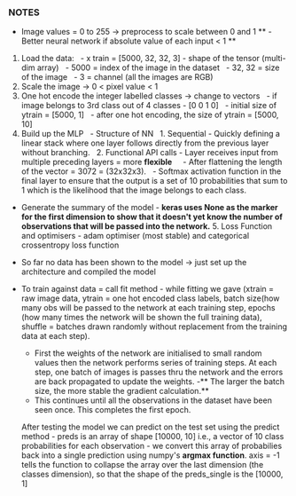 ### NOTES

- Image values = 0 to 255 -> preprocess to scale between 0 and 1
   ** - Better neural network if absolute value of each input < 1
**
1.	Load the data:
 	- x train = [5000, 32, 32, 3] - shape of the tensor (multi-dim array)
 	- 5000 = index of the image in the dataset
 	- 32, 32 = size of the image
 	- 3 = channel (all the images are RGB)
2. Scale the image -> 0 < pixel value < 1
3. One hot encode the integer labelled classes -> change to vectors
 	- if image belongs to 3rd class out of 4 classes - [0 0 1 0]
 	- initial size of ytrain = [5000, 1]
 	- after one hot encoding, the size of ytrain = [5000, 10]
4. Build up the MLP
 	- Structure of NN
 		1. Sequential - Quickly defining a linear stack where one layer follows directly from the previous layer without branching.
 		2. Functional API calls - Layer receives input from multiple preceding layers = more **flexible**
 
 	- After flattening the length of the vector = 3072 = (32x32x3).
 	- Softmax activation function in the final layer to ensure that the output is a set of 10 probabilities that sum to 1 which is the likelihood that the image belongs to each class.

- Generate the summary of the model - **keras uses None as the marker for the first dimension to show that it doesn't yet know the number of observations that will be passed into the network.**
  5. Loss Function and optimisers - adam optimiser (most stable) and categorical crossentropy loss function

- So far no data has been shown to the model -> just set up the architecture and compiled the model
- To train against data = call fit method
      - while fitting we gave (xtrain = raw image data, ytrain = one hot encoded class labels, batch size(how many obs will be passed to the network at each training step, epochs (how many times the network will be shown the full training data), shuffle = batches drawn randomly without replacement from the training data at each step).

  - First the weights of the network are initialised to small random values then the network performs series of training steps. At each step, one batch of images is passes thru the network and the errors are back propagated to update the weights.
  -** The larger the batch size, the more stable the gradient calculation.**
  - This continues until all the observations in the dataset have been seen once. This completes the first epoch.
 
  After testing the model we can predict on the test set using the predict method
      - preds is an array of shape [10000, 10] i.e., a vector of 10 class probabilities for each observation
      - we convert this array of probabilies back into a single prediction using numpy's **argmax function**. axis = -1 tells the function to collapse the array over the last dimension (the classes dimension), so that the shape of the preds_single is the [10000, 1] 
